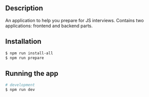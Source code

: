 ## Description

An application to help you prepare for JS interviews. Contains two applications: frontend and backend parts.

## Installation

```bash
$ npm run install-all
$ npm run prepare
```

## Running the app

```bash
# development
$ npm run dev
